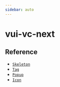 ```yaml
---
sidebar: auto
---
```


# vui-vc-next

## Reference

- [`Skeleton`](./skeleton.html)
- [`Tag`](./tag.html)
- [`Popup`](./popup.html)
- [`Icon`](./icon.html)

